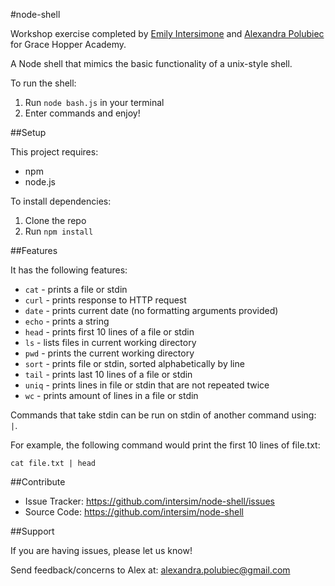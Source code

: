 #node-shell

Workshop exercise completed by [Emily Intersimone](http://www.github.com/intersim) and [Alexandra Polubiec](http://www.github.com/paloobi) for Grace Hopper Academy.

A Node shell that mimics the basic functionality of a unix-style shell.

To run the shell:

  1. Run `node bash.js` in your terminal
  2. Enter commands and enjoy!


##Setup

This project requires:

  * npm
  * node.js

To install dependencies:

  1. Clone the repo
  2. Run `npm install`

##Features

It has the following features:

  * `cat` - prints a file or stdin
  * `curl` - prints response to HTTP request
  * `date` - prints current date (no formatting arguments provided)
  * `echo` - prints a string
  * `head` - prints first 10 lines of a file or stdin
  * `ls` - lists files in current working directory
  * `pwd` - prints the current working directory
  * `sort` - prints file or stdin, sorted alphabetically by line
  * `tail` - prints last 10 lines of a file or stdin
  * `uniq` - prints lines in file or stdin that are not repeated twice
  * `wc` - prints amount of lines in a file or stdin

Commands that take stdin can be run on stdin of another command using: `|`.

For example, the following command would print the first 10 lines of file.txt:

```
cat file.txt | head

```

##Contribute

- Issue Tracker: https://github.com/intersim/node-shell/issues
- Source Code: https://github.com/intersim/node-shell

##Support

If you are having issues, please let us know!

Send feedback/concerns to Alex at: alexandra.polubiec@gmail.com
